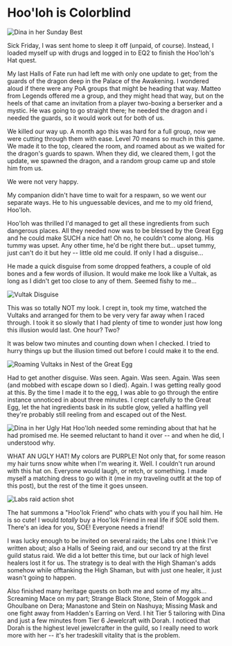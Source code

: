 # Hoo'loh is Colorblind

![Dina in her Sunday Best](http://westkarana.com/wp-content/uploads/2006/08/sundaybest.jpg)

Sick Friday, I was sent home to sleep it off (unpaid, of course). Instead, I loaded myself up with drugs and logged in to EQ2 to finish the Hoo'loh's Hat quest.

My last Halls of Fate run had left me with only one update to get; from the guards of the dragon deep in the Palace of the Awakening. I wondered aloud if there were any PoA groups that might be heading that way. Matteo from Legends offered me a group, and they might head that way, but on the heels of that came an invitation from a player two-boxing a berserker and a mystic. He was going to go straight there; he needed the dragon and i needed the guards, so it would work out for both of us.

We killed our way up. A month ago this was hard for a full group, now we were cutting through them with ease. Level 70 means so much in this game. We made it to the top, cleared the room, and roamed about as we waited for the dragon's guards to spawn. When they did, we cleared them, I got the update, we spawned the dragon, and a random group came up and stole him from us.

We were not very happy.

My companion didn't have time to wait for a respawn, so we went our separate ways. He to his unguessable devices, and me to my old friend, Hoo'loh.

Hoo'loh was thrilled I'd managed to get all these ingredients from such dangerous places. All they needed now was to be blessed by the Great Egg and he could make SUCH a nice hat! Oh no, he couldn't come along. His tummy was upset. Any other time, he'd be right there but... upset tummy, just can't do it but hey -- little old me could. If only I had a disguise...

He made a quick disguise from some dropped feathers, a couple of old bones and a few words of illusion. It would make me look like a Vultak, as long as I didn't get too close to any of them. Seemed fishy to me...

![Vultak Disguise](http://westkarana.com/wp-content/uploads/2006/08/disguise1wide.jpg)

This was so totally NOT my look. I crept in, took my time, watched the Vultaks and arranged for them to be very very far away when I raced through. I took it so slowly that I had plenty of time to wonder just how long this illusion would last. One hour? Two?

It was below two minutes and counting down when I checked. I tried to hurry things up but the illusion timed out before I could make it to the end.

![Roaming Vultaks in Nest of the Great Egg](http://westkarana.com/wp-content/uploads/2006/08/nesthall.jpg)

Had to get another disguise. Was seen. Again. Was seen. Again. Was seen (and mobbed with escape down so I died). Again. I was getting really good at this. By the time I made it to the egg, I was able to go through the entire instance unnoticed in about three minutes. I crept carefully to the Great Egg, let the hat ingredients bask in its subtle glow, yelled a halfling yell they're probably still reeling from and escaped out of the Nest.

![Dina in her Ugly Hat](http://westkarana.com/wp-content/uploads/2006/08/uglyhat.jpg) Hoo'loh needed some reminding about that hat he had promised me. He seemed reluctant to hand it over -- and when he did, I understood why.

WHAT AN UGLY HAT! My colors are PURPLE! Not only that, for some reason my hair turns snow white when I'm wearing it. Well. I couldn't run around with this hat on. Everyone would laugh, or retch, or something. I made myself a matching dress to go with it (me in my traveling outfit at the top of this post), but the rest of the time it goes unseen.

![Labs raid action shot](http://westkarana.com/wp-content/uploads/2006/08/labs1.jpg)

The hat summons a "Hoo'lok Friend" who chats with you if you hail him. He is so cute! I would *totally* buy a Hoo'lok Friend in real life if SOE sold them. There's an idea for you, SOE! Everyone needs a friend!

I was lucky enough to be invited on several raids; the Labs one I think I've written about; also a Halls of Seeing raid, and our second try at the first guild status raid. We did a lot better this time, but our lack of high level healers lost it for us. The strategy is to deal with the High Shaman's adds somehow while offtanking the High Shaman, but with just one healer, it just wasn't going to happen.

Also finished many heritage quests on both me and some of my alts... Screaming Mace on my part; Strange Black Stone, Stein of Moggok and Ghoulbane on Dera; Manastone and Stein on Nashuya; Missing Mask and one fight away from Hadden's Earring on Verd. I hit Tier 5 tailoring with Dina and just a few minutes from Tier 6 Jewelcraft with Dorah. I noticed that Dorah is the highest level jewelcrafter in the guild, so I really need to work more with her -- it's her tradeskill vitality that is the problem.
